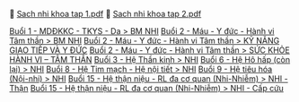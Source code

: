 
📘 [Sach nhi khoa tap 1.pdf](file:///D:/OneDrive%20-%20UMP/TOT%20NGHIEP/Nhi%20khoa/Sach%20nhi%20khoa%20tap%201.pdf)
📘 [Sach nhi khoa tap 2.pdf](file:///D:/OneDrive%20-%20UMP/TOT%20NGHIEP/Nhi%20khoa/Sach%20nhi%20khoa%20tap%202.pdf)



[Buổi 1 - MDĐKKC - TKYS - Da > BM NHI](../../../Bu%E1%BB%95i%201%20-%20MD%C4%90KKC%20-%20TKYS%20-%20Da.md#BM%20NHI)
[Buổi 2 - Máu - Y đức - Hành vi Tâm thần > BM NHI](../../../Bu%E1%BB%95i%202%20-%20M%C3%A1u%20-%20Y%20%C4%91%E1%BB%A9c%20-%20H%C3%A0nh%20vi%20T%C3%A2m%20th%E1%BA%A7n.md#BM%20NHI)
[Buổi 2 - Máu - Y đức - Hành vi Tâm thần > KỸ NĂNG GIAO TIẾP VÀ Y ĐỨC](../../../Bu%E1%BB%95i%202%20-%20M%C3%A1u%20-%20Y%20%C4%91%E1%BB%A9c%20-%20H%C3%A0nh%20vi%20T%C3%A2m%20th%E1%BA%A7n.md#KỸ%20NĂNG%20GIAO%20TIẾP%20VÀ%20Y%20ĐỨC)
[Buổi 2 - Máu - Y đức - Hành vi Tâm thần > SỨC KHỎE HÀNH VI – TÂM THẦN](../../../Bu%E1%BB%95i%202%20-%20M%C3%A1u%20-%20Y%20%C4%91%E1%BB%A9c%20-%20H%C3%A0nh%20vi%20T%C3%A2m%20th%E1%BA%A7n.md#SỨC%20KHỎE%20HÀNH%20VI%20–%20TÂM%20THẦN)
[Buổi 3 - Hệ Thần kinh > NHI](../../../Bu%E1%BB%95i%203%20-%20H%E1%BB%87%20Th%E1%BA%A7n%20kinh.md#NHI)
[Buổi 6 - Hệ Hô hấp (còn lại) > NHI](../../../Bu%E1%BB%95i%206%20-%20H%E1%BB%87%20H%C3%B4%20h%E1%BA%A5p%20(c%C3%B2n%20l%E1%BA%A1i).md#NHI)
[Buổi 8 - Hệ Tim mạch - Hệ nội tiết > NHI](../../../Bu%E1%BB%95i%208%20-%20H%E1%BB%87%20Tim%20m%E1%BA%A1ch%20-%20H%E1%BB%87%20n%E1%BB%99i%20ti%E1%BA%BFt.md#NHI)
[Buổi 9 - Hệ tiêu hóa (Nội-nhi) > NHI](../../../Bu%E1%BB%95i%209%20-%20H%E1%BB%87%20ti%C3%AAu%20h%C3%B3a%20(N%E1%BB%99i-nhi).md#NHI)
[Buổi 15 - Hệ thận niệu - RL đa cơ quan (Nhi-Nhiễm) > NHI - Thận](../../../Bu%E1%BB%95i%2015%20-%20H%E1%BB%87%20th%E1%BA%ADn%20ni%E1%BB%87u%20-%20RL%20%C4%91a%20c%C6%A1%20quan%20(Nhi-Nhi%E1%BB%85m).md#NHI%20-%20Thận)
[Buổi 15 - Hệ thận niệu - RL đa cơ quan (Nhi-Nhiễm) > NHI - Cấp cứu](../../../Bu%E1%BB%95i%2015%20-%20H%E1%BB%87%20th%E1%BA%ADn%20ni%E1%BB%87u%20-%20RL%20%C4%91a%20c%C6%A1%20quan%20(Nhi-Nhi%E1%BB%85m).md#NHI%20-%20Cấp%20cứu)





